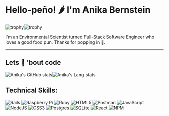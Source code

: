 # Hello-peño! 🌶 I'm Anika Bernstein 

![trophy](https://github-profile-trophy.vercel.app/?username=anikajb92&title=Repositories&theme=dracula)![trophy](https://github-profile-trophy.vercel.app/?username=anikajb92&title=Commit&theme=dracula)

I'm an Environmental Scientist turned Full-Stack Software Engineer who loves a good food pun. 
Thanks for popping in 🍿.

<hr/>

## Lets 🌮 'bout code
   
![Anika's GitHub stats](https://github-readme-stats.vercel.app/api?username=anikajb92&show_icons=true&count_private=true&title_color=FF9085&text_color=FB6FBB&icon_color=F99A4D&hide=issues,contribs)![Anika's Lang stats](https://github-readme-stats.vercel.app/api/top-langs/?username=anikajb92&layout=compact&title_color=FF9085&text_color=FB6FBB&count_private=true&langs_count=6)

## Technical Skills: 

![Rails](https://img.shields.io/badge/rails-%23CC0000.svg?style=for-the-badge&logo=ruby-on-rails&logoColor=white) ![Raspberry Pi](https://img.shields.io/badge/-RaspberryPi-C51A4A?style=for-the-badge&logo=Raspberry-Pi) ![Ruby](https://img.shields.io/badge/ruby-%23CC342D.svg?style=for-the-badge&logo=ruby&logoColor=white) ![HTML5](https://img.shields.io/badge/html5-%23E34F26.svg?style=for-the-badge&logo=html5&logoColor=white) ![Postman](https://img.shields.io/badge/Postman-FF6C37?style=for-the-badge&logo=postman&logoColor=white)  ![JavaScript](https://img.shields.io/badge/javascript-%23323330.svg?style=for-the-badge&logo=javascript&logoColor=%23F7DF1E) ![NodeJS](https://img.shields.io/badge/node.js-6DA55F?style=for-the-badge&logo=node.js&logoColor=white) ![CSS3](https://img.shields.io/badge/css3-%231572B6.svg?style=for-the-badge&logo=css3&logoColor=white) ![Postgres](https://img.shields.io/badge/postgres-%23316192.svg?style=for-the-badge&logo=postgresql&logoColor=white) ![SQLite](https://img.shields.io/badge/sqlite-%2307405e.svg?style=for-the-badge&logo=sqlite&logoColor=white) ![React](https://img.shields.io/badge/react-%2320232a.svg?style=for-the-badge&logo=react&logoColor=%2361DAFB) ![NPM](https://img.shields.io/badge/NPM-%23000000.svg?style=for-the-badge&logo=npm&logoColor=%2361DAFB) 



<!-- Other fun facts to add

- 🔭 I prefer VSCode ![Visual Studio Code](https://img.shields.io/badge/Visual%20Studio%20Code-0078d7.svg?style=for-the-badge&logo=visual-studio-code&logoColor=white) but often find inspiration from CodePen ![CodePen](https://img.shields.io/badge/CodePen-white?style=for-the-badge&logo=codepen&logoColor=black)
- 🌱 I’m currently learning ...
- 👯 I’m looking to collaborate on ...
- 🤔 I’m looking for help with ...
- 💬 Ask me about ...
- 📫 How to reach me: ...
- 😄 Pronouns: ...
- ⚡ One of my hot takes: I prefer ![Apple Music](https://img.shields.io/badge/Apple_Music-9933CC?style=for-the-badge&logo=apple-music&logoColor=white) over ![Spotify](https://img.shields.io/badge/Spotify-1ED760?style=for-the-badge&logo=spotify&logoColor=white)
 
## Find me on:
![LinkedIn](https://img.shields.io/badge/linkedin-%230077B5.svg?style=for-the-badge&logo=linkedin&logoColor=white)

<hr/>

Check out some of my repos! For now, pasta 🍝 la vista! 👩🏼‍💻

-->
